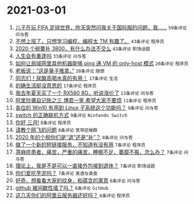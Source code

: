 # 2021-03-01

1. [儿子在玩 FIFA 足球世界，昨天突然问我关于国际服的问题，我……](https://www.v2ex.com/t/757095) `59条评论` `问与答`
1. [不想上班了，只想学习编程，编程太 TM 有趣了。](https://www.v2ex.com/t/757097) `43条评论` `程序员`
1. [2020 个税要补 3800，有什么办法不交么](https://www.v2ex.com/t/757130) `43条评论` `职场话题`
1. [人生会有重逢吗](https://www.v2ex.com/t/757138) `33条评论` `问与答`
1. [如何让局域网里其他机器能够 ping 通 VM 的 only-host 模式](https://www.v2ex.com/t/757111) `20条评论` `程序员`
1. [老板说：“这是量子推拿。”](https://www.v2ex.com/t/757093) `20条评论` `随想`
1. [同志们！尿酸高喝水真的有用！](https://www.v2ex.com/t/757142) `17条评论` `生活`
1. [的确生活挺没意思的](https://www.v2ex.com/t/757100) `17条评论` `程序员`
1. [我去年夏天买了一个 RX580 8G，听说涨价了](https://www.v2ex.com/t/757105) `13条评论` `问与答`
1. [阿里抄袭自记账之三,博君一笑,希望大家不要烦](https://www.v2ex.com/t/757106) `11条评论` `程序员`
1. [各位的 Win10 有用到 Linux 子系统这个功能吗？](https://www.v2ex.com/t/757104) `9条评论` `问与答`
1. [switch 的正确联机方式](https://www.v2ex.com/t/757098) `9条评论` `Nintendo Switch`
1. [你好,三月!](https://www.v2ex.com/t/757141) `8条评论` `程序员`
1. [请教个网飞的问题](https://www.v2ex.com/t/757135) `8条评论` `宽带症候群`
1. [2020 年的个税你们是“退”还是“补”？](https://www.v2ex.com/t/757125) `8条评论` `问与答`
1. [做了一个新的短链接服务，不知道有没有用](https://www.v2ex.com/t/757149) `7条评论` `程序员`
1. [荨麻疹患者，痛苦，严重的痛苦，睡眠不足，萎靡不振，怎么办？](https://www.v2ex.com/t/757147) `7条评论` `问与答`
1. [理论上，我是不是可以一直接外包接到退休？](https://www.v2ex.com/t/757140) `7条评论` `职场话题`
1. [你们爱吃芋泥吗？](https://www.v2ex.com/t/757114) `7条评论` `美酒与美食`
1. [好奇，想看看大家的纹身，和蕴含的寓意](https://www.v2ex.com/t/757137) `6条评论` `问与答`
1. [github 被间歇性墙了吗？](https://www.v2ex.com/t/757124) `6条评论` `GitHub`
1. [这几天你们的阿里云服务器还好吗？](https://www.v2ex.com/t/757107) `6条评论` `程序员`
